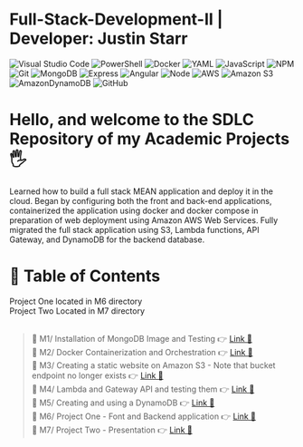 # Full-Stack-Development-II | Developer: Justin Starr

![Visual Studio Code](https://img.shields.io/badge/Visual%20Studio%20Code-0078d7.svg?style=for-the-badge&logo=visual-studio-code&logoColor=white)
![PowerShell](https://img.shields.io/badge/PowerShell-%235391FE.svg?style=for-the-badge&logo=powershell&logoColor=white)
![Docker](https://img.shields.io/badge/docker-%230db7ed.svg?style=for-the-badge&logo=docker&logoColor=white)
![YAML](https://img.shields.io/badge/yaml-%23ffffff.svg?style=for-the-badge&logo=yaml&logoColor=151515)
![JavaScript](https://img.shields.io/badge/javascript-%23323330.svg?style=for-the-badge&logo=javascript&logoColor=%23F7DF1E)
![NPM](https://img.shields.io/badge/NPM-%23CB3837.svg?style=for-the-badge&logo=npm&logoColor=white)
![Git](https://img.shields.io/badge/git-%23F05033.svg?style=for-the-badge&logo=git&logoColor=white)
![MongoDB](https://img.shields.io/badge/mongodb-003300?style=for-the-badge&logo=mongodb&logoColor=11FF11)
![Express](https://img.shields.io/badge/Express-FFFFFF?style=for-the-badge&logo=express&logoColor=222222)
![Angular](https://img.shields.io/badge/Angular-DD0031?style=for-the-badge&logo=angular&logoColor=white)
![Node](https://img.shields.io/badge/node.js-002200?style=for-the-badge&logo=nextdotjs&logoColor=green)
![AWS](https://img.shields.io/badge/AWS-%23FF9900.svg?style=for-the-badge&logo=amazon-aws&logoColor=white)
![Amazon S3](https://img.shields.io/badge/Amazon%20S3-FF9900?style=for-the-badge&logo=amazons3&logoColor=white)
![AmazonDynamoDB](https://img.shields.io/badge/Amazon%20DynamoDB-4053D6?style=for-the-badge&logo=Amazon%20DynamoDB&logoColor=white)
![GitHub](https://img.shields.io/badge/github-%23121011.svg?style=for-the-badge&logo=github&logoColor=white)

# Hello, and welcome to the SDLC Repository of my Academic Projects🖐️

Learned how to build a full stack MEAN application and deploy it in the cloud. Began by configuring both the front and back-end applications, containerized the application using docker and docker compose in preparation of web deployment using Amazon AWS Web Services. Fully migrated the full stack application using S3, Lambda functions, API Gateway, and DynamoDB for the backend database. 

# 📖 Table of Contents

Project One located in M6 directory<br>
Project Two Located in M7 directory<br><br>

> 📌 M1/ Installation of MongoDB Image and Testing 👉 [Link 🔗](https://www.github.com/JustinStarrSNHU/Full-Stack-Development-II/tree/main/M1)<br>
📌 M2/ Docker Containerization and Orchestration 👉 [Link 🔗](https://www.github.com/JustinStarrSNHU/Full-Stack-Development-II/tree/main/M2)<br>
📌 M3/ Creating a static website on Amazon S3 - Note that bucket endpoint no longer exists 👉 [Link 🔗](https://www.github.com/JustinStarrSNHU/Full-Stack-Development-II/tree/main/M3)<br>
📌 M4/ Lambda and Gateway API and testing them 👉 [Link 🔗](https://www.github.com/JustinStarrSNHU/Full-Stack-Development-II/tree/main/M4)<br>
📌 M5/ Creating and using a DynamoDB 👉 [Link 🔗](https://www.github.com/JustinStarrSNHU/Full-Stack-Development-II/tree/main/M5)<br>
📌 M6/ Project One - Font and Backend application 👉 [Link 🔗](https://www.github.com/JustinStarrSNHU/Full-Stack-Development-II/tree/main/M6)<br>
📌 M7/ Project Two - Presentation 👉 [Link 🔗](https://www.github.com/JustinStarrSNHU/Full-Stack-Development-II/tree/main/M7)<br>